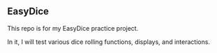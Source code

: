 ## EasyDice

This repo is for my EasyDice practice project.

In it, I will test various dice rolling functions, displays, and interactions.